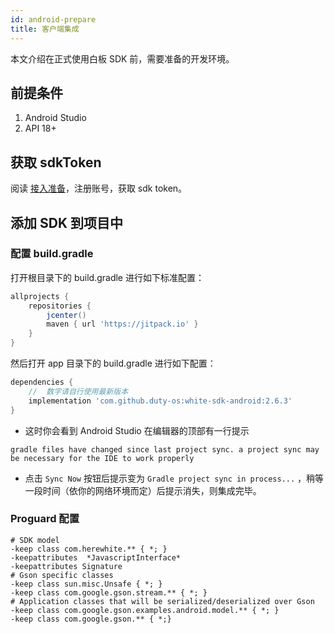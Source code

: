 ```yaml
---
id: android-prepare
title: 客户端集成
---
```


本文介绍在正式使用白板 SDK 前，需要准备的开发环境。

## 前提条件

1. Android Studio
1. API 18+

## 获取 sdkToken

阅读 [接入准备](/docs/blog/begin-netless/)，注册账号，获取 sdk token。

## 添加 SDK 到项目中

### 配置 build.gradle

打开根目录下的 build.gradle 进行如下标准配置：

```gradle
allprojects {
    repositories {
        jcenter()
        maven { url 'https://jitpack.io' }
    }
}
```

然后打开 app 目录下的 build.gradle 进行如下配置：

```gradle
dependencies {
    //  数字请自行使用最新版本
    implementation 'com.github.duty-os:white-sdk-android:2.6.3'
}
```

* 这时你会看到 Android Studio 在编辑器的顶部有一行提示 

`gradle files have changed since last project sync. a project sync may be necessary for the IDE to work properly` 

* 点击 `Sync Now` 按钮后提示变为 `Gradle project sync in process...` ，稍等一段时间（依你的网络环境而定）后提示消失，则集成完毕。

### Proguard 配置

```shell
# SDK model
-keep class com.herewhite.** { *; }
-keepattributes  *JavascriptInterface*
-keepattributes Signature 
# Gson specific classes 
-keep class sun.misc.Unsafe { *; } 
-keep class com.google.gson.stream.** { *; } 
# Application classes that will be serialized/deserialized over Gson 
-keep class com.google.gson.examples.android.model.** { *; }
-keep class com.google.gson.** { *;}
```
